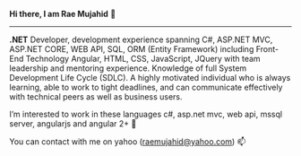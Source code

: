 <b>Hi there, I am Rae Mujahid</b> 👋 
<hr>

<p>
  <b>.NET</b> Developer, development experience spanning C#, ASP.NET MVC, ASP.NET CORE, WEB API, SQL, ORM (Entity Framework) including Front-End Technology Angular, HTML, CSS, JavaScript, JQuery with team leadership and mentoring experience. Knowledge of full System Development Life Cycle (SDLC).
A highly motivated individual who is always learning, able to work to tight deadlines, and can communicate effectively with technical peers as well as business users.

</p>

I’m interested to work in these languages c#, asp.net mvc, web api, mssql server, angularjs and angular 2+ 👀 <br>

You can contact with me on yahoo (raemujahid@yahoo.com) 📫 

